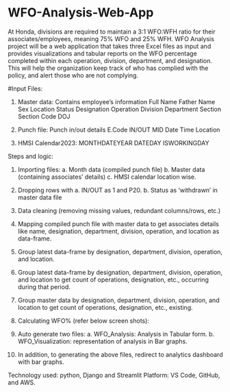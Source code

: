 # WFO-Analysis-Web-App

At Honda, divisions are required to maintain a 3:1 WFO:WFH ratio for their associates/employees, meaning 75% WFO and 25% WFH. 
WFO Analysis project will be a web application that takes three Excel files as input and provides visualizations and tabular reports on the WFO percentage completed within each operation, division, department, and designation. 
This will help the organization keep track of who has complied with the policy, and alert those who are not complying.


#Input Files: 
1.	Master data: Contains employee’s information
Full Name	Father Name	Sex	Location	Status	Designation	Operation	Division	Department	Section	Section Code	DOJ

2.	Punch file: Punch in/out details
E.Code	IN/OUT	MID	Date	Time	Location

3.	HMSI Calendar2023: 
MONTHDATEYEAR	DATEDAY	ISWORKINGDAY


Steps and logic:
1.	Importing files:
a.	Month data (compiled punch file)
b.	Master data (containing associates’ details)
c.	HMSI calendar location wise. 
2.	Dropping rows with 
a.	IN/OUT as 1 and P20.
b.	Status as ‘withdrawn’ in master data file
3.	Data cleaning (removing missing values, redundant columns/rows, etc.)
4.	Mapping compiled punch file with master data to get associates details like name, designation, department, division, operation, and location as data-frame.
5.	Group latest data-frame by designation, department, division, operation, and location.
6.	Group latest data-frame by designation, department, division, operation, and location to get count of operations, designation, etc., occurring during that period.
7.	Group master data by designation, department, division, operation, and location to get count of operations, designation, etc., existing.
8.	Calculating WFO% (refer below screen shots):

 


 
9.	Auto generate two files:
a.	WFO_Analysis: Analysis in Tabular form.
b.	WFO_Visualization: representation of analysis in Bar graphs.

10.	In addition, to generating the above files, redirect to analytics dashboard with bar graphs. 



Technology used: python, Django and Streamlit
Platform: VS Code, GitHub, and AWS.
